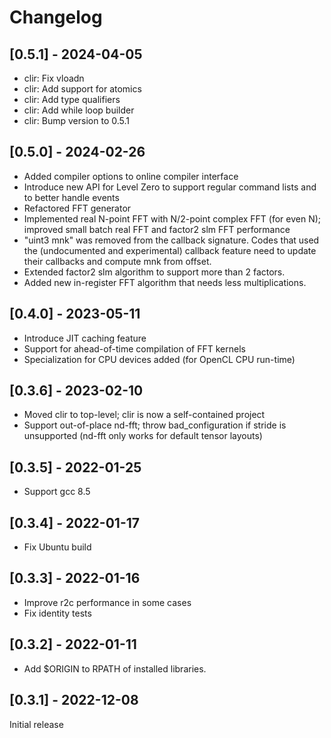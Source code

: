 # Changelog

## [0.5.1] - 2024-04-05
* clir: Fix vloadn
* clir: Add support for atomics
* clir: Add type qualifiers
* clir: Add while loop builder
* clir: Bump version to 0.5.1

## [0.5.0] - 2024-02-26

* Added compiler options to online compiler interface
* Introduce new API for Level Zero to support regular command lists and to better handle events
* Refactored FFT generator
* Implemented real N-point FFT with N/2-point complex FFT (for even N); improved small batch real FFT and factor2 slm FFT performance
*  "uint3 mnk" was removed from the callback signature. Codes that used the (undocumented and experimental) callback feature need to update their callbacks and compute mnk from offset.
* Extended factor2 slm algorithm to support more than 2 factors.
* Added new in-register FFT algorithm that needs less multiplications.

## [0.4.0] - 2023-05-11

* Introduce JIT caching feature
* Support for ahead-of-time compilation of FFT kernels
* Specialization for CPU devices added (for OpenCL CPU run-time)

## [0.3.6] - 2023-02-10

* Moved clir to top-level; clir is now a self-contained project
* Support out-of-place nd-fft; throw bad\_configuration if stride is unsupported (nd-fft only works for default tensor layouts)

## [0.3.5] - 2022-01-25

* Support gcc 8.5

## [0.3.4] - 2022-01-17

* Fix Ubuntu build

## [0.3.3] - 2022-01-16

* Improve r2c performance in some cases
* Fix identity tests

## [0.3.2] - 2022-01-11

* Add $ORIGIN to RPATH of installed libraries.

## [0.3.1] - 2022-12-08

Initial release

